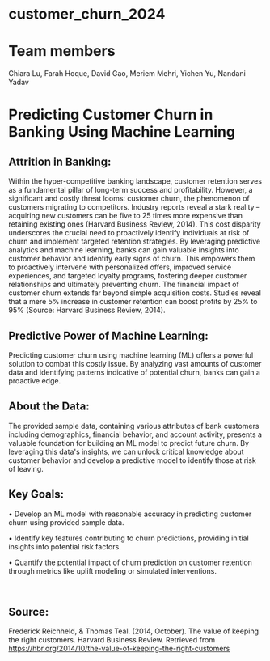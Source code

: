 # customer_churn_2024

# Team members
Chiara Lu, 
Farah Hoque, 
David Gao, 
Meriem Mehri, 
Yichen Yu, 
Nandani Yadav

# Predicting Customer Churn in Banking Using Machine Learning

## Attrition in Banking:
Within the hyper-competitive banking landscape, customer retention serves as a fundamental pillar of long-term success and profitability. However, a significant and costly threat looms: customer churn, the phenomenon of customers migrating to competitors. Industry reports reveal a stark reality – acquiring new customers can be five to 25 times more expensive than retaining existing ones (Harvard Business Review, 2014). This cost disparity underscores the crucial need to proactively identify individuals at risk of churn and implement targeted retention strategies.
By leveraging predictive analytics and machine learning, banks can gain valuable insights into customer behavior and identify early signs of churn. This empowers them to proactively intervene with personalized offers, improved service experiences, and targeted loyalty programs, fostering deeper customer relationships and ultimately preventing churn. The financial impact of customer churn extends far beyond simple acquisition costs. Studies reveal that a mere 5% increase in customer retention can boost profits by 25% to 95% (Source: Harvard Business Review, 2014).

## Predictive Power of Machine Learning:
Predicting customer churn using machine learning (ML) offers a powerful solution to combat this costly issue. By analyzing vast amounts of customer data and identifying patterns indicative of potential churn, banks can gain a proactive edge.

## About the Data:
The provided sample data, containing various attributes of bank customers including demographics, financial behavior, and account activity, presents a valuable foundation for building an ML model to predict future churn. By leveraging this data's insights, we can unlock critical knowledge about customer behavior and develop a predictive model to identify those at risk of leaving.

## Key Goals:
•	Develop an ML model with reasonable accuracy in predicting customer churn using provided sample data. 

•	Identify key features contributing to churn predictions, providing initial insights into potential risk factors. 

•	Quantify the potential impact of churn prediction on customer retention through metrics like uplift modeling or simulated interventions.

 
## Source: 
Frederick Reichheld, & Thomas Teal. (2014, October). The value of keeping the right customers. Harvard Business Review. Retrieved from https://hbr.org/2014/10/the-value-of-keeping-the-right-customers
